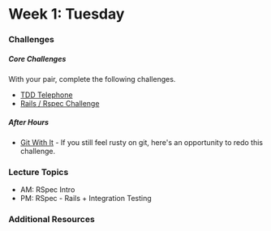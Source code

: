 # Week 1: Tuesday

### Challenges

##### Core Challenges

With your pair, complete the following challenges.

- [TDD Telephone](../../../../tdd-telephone-challenge)
- [Rails / Rspec Challenge](../../../../rails-with-rspec-challenge)

##### After Hours

- [Git With It](../../../../git-with-it) - If you still feel rusty on git, here's an opportunity to redo this challenge.

### Lecture Topics

- AM: RSpec Intro
- PM: RSpec - Rails + Integration Testing

### Additional Resources
